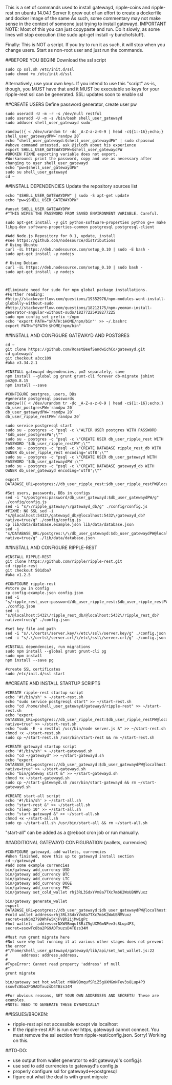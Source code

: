 
This is a set of commands used to install gatewayd, ripple-coins and ripple-rest on ubuntu 14.04.1 Server
It grew out of an effort to create a dockerfile and docker image of the same
As such, some commentary may not make sense in the context of someone just trying to install gatewayd.
IMPORTANT NOTE: Most of this you can just copypaste and run. Do it slowly, as some lines will stop execution
(like sudo apt-get install -y bunchofstuff).

Finally: This is NOT a script. If you try to run it as such, it will stop when you change users. Start as non-root user and just run the commands.

##BEFORE YOU BEGIN!
Download the ssl script
```
sudo cp ssl.sh /etc/init.d/ssl
sudo chmod +x /etc/init.d/ssl
```

Alternatively, use your own keys. If you intend to use this "script" as-is, though,
you MUST have that and it MUST be executable so keys for your ripple-rest ssl can be generated.
SSL: updates soon to enable ssl

##CREATE USERS
Define password generator, create user pw
```
sudo useradd -U -m -r -s /dev/null restful
sudo useradd -U -m -s /bin/bash shell_user_gatewayd
sudo adduser shell_user_gatewayd sudo

randpw(){ < /dev/urandom tr -dc _A-Z-a-z-0-9 | head -c${1:-16};echo;}
shell_user_gatewaydPW=`randpw 20`
echo "shell_user_gatewayd:$shell_user_gatewaydPW" | sudo chpasswd
#above command untested, ask @jzlcdh about his experience
export SHELL_USER_GATEWAYDPW=$shell_user_gatewaydPW
#BROKEN FIXME exporting variable does not export.
#Workaround: print the password, copy and use as necessary after changing to user shell_user_gatewayd
echo "pw=$shell_user_gatewaydPW"
sudo su shell_user_gatewayd
cd ~
```

##INSTALL DEPENDENCIES
Update the repository sources list
```
echo "$SHELL_USER_GATEWAYDPW" | sudo -S apt-get update
echo "pw=$SHELL_USER_GATEWAYDPW"

#unset SHELL_USER_GATEWAYDPW
#^THIS WIPES THE PASSWORD FROM SAVED ENVIRONMENT VARIABLE. Careful.

sudo apt-get install -y git python-software-properties python g++ make libpq-dev software-properties-common postgresql postgresql-client

#Add Node.js Repository for 0.1, update, install
#see https://github.com/nodesource/distributions
# Using Ubuntu
curl -sL https://deb.nodesource.com/setup_0.10 | sudo -E bash -
sudo apt-get install -y nodejs

# Using Debian
curl -sL https://deb.nodesource.com/setup_0.10 | sudo bash -
sudo apt-get install -y nodejs



#Eliminate need for sudo for npm global package installations.
#Further reading:
#http://stackoverflow.com/questions/19352976/npm-modules-wont-install-globally-without-sudo
#http://stackoverflow.com/questions/18212175/npm-yeoman-install-generator-angular-without-sudo/18277225#18277225
sudo npm config set prefix ~/npm
echo 'export PATH="$PATH:$HOME/npm/bin"' >> ~/.bashrc
export PATH="$PATH:$HOME/npm/bin"
```
##INSTALL AND CONFIGURE GATEWAYD AND POSTGRES

```
cd ~
git clone https://github.com/RoastBeefSandwichCo/gatewayd.git
cd gatewayd/
git checkout a3cc109
#aka v3.34.2.1

#INSTALL gatewayd dependencies, pm2 separately, save
npm install --global pg grunt grunt-cli forever db-migrate jshint pm2@0.8.15
npm install --save

#CONFIGURE postgres, users, DBs
#generate postgresql passwords
randpw(){ < /dev/urandom tr -dc _A-Z-a-z-0-9 | head -c${1:-16};echo;}
db_user_postgresPW=`randpw 20`
db_user_gatewaydPW=`randpw 20`
db_user_ripple_restPW=`randpw 20`

sudo service postgresql start
sudo su - postgres -c "psql -c \"ALTER USER postgres WITH PASSWORD '$db_user_postgresPW';\""
sudo su - postgres -c "psql -c \"CREATE USER db_user_ripple_rest WITH PASSWORD '$db_user_ripple_restPW';\""
sudo su - postgres -c "psql -c \"CREATE DATABASE ripple_rest_db WITH OWNER db_user_ripple_rest encoding='utf8';\""
sudo su - postgres -c "psql -c \"CREATE USER db_user_gatewayd WITH PASSWORD '$db_user_gatewaydPW';\""
sudo su - postgres -c "psql -c \"CREATE DATABASE gatewayd_db WITH OWNER db_user_gatewayd encoding='utf8';\""

export DATABASE_URL=postgres://db_user_ripple_rest:$db_user_ripple_restPW@localhost:5432/ripple_rest_db

#Set users, passwords, DBs in configs
sed -i "s/postgres:password/db_user_gatewayd:$db_user_gatewaydPW/g" ./config/config.js
sed -i "s/\/ripple_gateway/\/gatewayd_db/g" ./config/config.js
#FIXME: NO SSL sed -i "s/@localhost:5432\/gatewayd_db/@localhost:5432\/gatewayd_db?native=true/g" ./config/config.js
cp lib/data/database.example.json lib/data/database.json
sed -i "s/DATABASE_URL/postgres:\/\/db_user_gatewayd:$db_user_gatewaydPW@localhost:5432\/gatewayd_db?native=true/g" ./lib/data/database.json
```

##INSTALL AND CONFIGURE RIPPLE-REST
```
#INSTALL RIPPLE-REST
git clone https://github.com/ripple/ripple-rest.git
cd ripple-rest
git checkout 501dba7
#aka v1.2.5

#CONFIGURE ripple-rest
#store pw in config
cp config-example.json config.json
sed -i "s/ripple_rest_user:password/db_user_ripple_rest:$db_user_ripple_restPW/g" ./config.json
sed -i "s/@localhost:5432\/ripple_rest_db/@localhost:5432\/ripple_rest_db?native=true/g" ./config.json

#set key file and path
sed -i "s/.\/certs\/server.key/\/etc\/ssl\/server.key/g" ./config.json
sed -i "s/.\/certs\/server.crt/\/etc\/ssl\/server.crt/g" ./config.json

#INSTALL dependencies, run migrations
sudo npm install --global grunt grunt-cli pg
sudo npm install
npm install --save pg

#create SSL certificates
sudo /etc/init.d/ssl start
```

##CREATE AND INSTALL STARTUP SCRIPTS

```
#CREATE ripple-rest startup script
echo '#!/bin/sh' > ~/start-rest.sh
echo "sudo service postgresql start" >> ~/start-rest.sh
echo "cd /home/shell_user_gatewayd/gatewayd/ripple-rest" >> ~/start-rest.sh
echo "export DATABASE_URL=postgres://db_user_ripple_rest:$db_user_ripple_restPW@localhost:5432/ripple_rest_db?native=true" >> ~/start-rest.sh
echo "sudo -E -u restful /usr/bin/node server.js &" >> ~/start-rest.sh
chmod +x ~/start-rest.sh
sudo cp ~/start-rest.sh /usr/bin/start-rest && rm ~/start-rest.sh

#CREATE gatewayd startup script
echo '#!/bin/sh' > ~/start-gatewayd.sh
echo "cd ~/gatewayd" >> ~/start-gatewayd.sh
echo "export DATABASE_URL=postgres://db_user_gatewayd:$db_user_gatewaydPW@localhost:5432/gatewayd_db?native=true" >> ~/start-gatewayd.sh
echo "bin/gateway start &" >> ~/start-gatewayd.sh
chmod +x ~/start-gatewayd.sh
sudo cp ~/start-gatewayd.sh /usr/bin/start-gatewayd && rm ~/start-gatewayd.sh

#CREATE start-all script
echo '#!/bin/sh' > ~/start-all.sh
echo "start-rest &" >> ~/start-all.sh
echo "sleep 10" >> ~/start-all.sh
echo "start-gatewayd &" >> ~/start-all.sh
chmod +x ~/start-all.sh
sudo cp ~/start-all.sh /usr/bin/start-all && rm ~/start-all.sh
```
"start-all" can be added as a @reboot cron job or run manually.

##ADDITIONAL GATEWAYD CONFIGURATION (wallets, currencies)
```
#CONFIGURE gatewayd, add wallets, currencies
#When finished, move this up to gatewayd install section
cd ~/gatewayd
#add some example currencies
bin/gateway add_currency USD
bin/gateway add_currency BTC
bin/gateway add_currency LTC
bin/gateway add_currency DOGE
bin/gateway add_currency PHC
bin/gateway set_cold_wallet rhj3RL3SdxYVm8a7TXc7mbK2WoUBNMVuxz

bin/gateway generate_wallet
export DATABASE_URL=postgres://db_user_gatewayd:$db_user_gatewaydPW@localhost:5432/gatewayd_db
#cold wallet address=rhj3RL3SdxYVm8a7TXc7mbK2WoUBNMVuxz secret=ssN5m279DWhFw5KjFVBh2ijMwigPc
#hot wallet:  address=rNXW9BmqufSRiZ5gUXMGmNFev3s8Lup4P3, secret=ssowTc8ba2PG9ADTxuzsD4TBzs34M

#Must run grunt migrate here
#Not sure why but running it at various other stages does not prevent the error #"/home/shell_user_gatewayd/gatewayd/lib/api/set_hot_wallet.js:22
#      address: address.address,
#                      ^
#TypeError: Cannot read property 'address' of null
#"
grunt migrate

bin/gateway set_hot_wallet rNXW9BmqufSRiZ5gUXMGmNFev3s8Lup4P3 ssowTc8ba2PG9ADTxuzsD4TBzs34M

#For obvious reasons, SET YOUR OWN ADDRESSES AND SECRETS! These are examples.
#NOTE: NEED TO GENERATE THESE DYNAMICALLY
```

##ISSUES/BROKEN:
  - ripple-rest api not accessible except via localhost
  - If the ripple-rest API is run over https, gatewayd cannot connect. You must remove the ssl section from ripple-rest/config.json. Sorry! Working on this.

##TO-DO:
 - use output from wallet generator to edit gatewayd's config.js
 - use sed to add currencies to gatewayd's config.js
 - properly configure ssl for gatewayd<->postgresql
 - figure out what the deal is with grunt migrate
